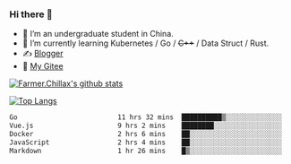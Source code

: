 ### Hi there 👋

- 🔭 I’m an undergraduate student in China.
- 🌱 I’m currently learning Kubernetes / Go / ~~C++~~ / Data Struct / Rust.
- ✍️ [Blogger](https://blog.farmer233.top)
- 🤔 [My Gitee](https://gitee.com/Farmer-chong)


[![Farmer.Chillax's github stats](https://github-readme-stats.vercel.app/api?username=FarmerChillax)](https://github.com/anuraghazra/github-readme-stats)

[![Top Langs](https://github-readme-stats.vercel.app/api/top-langs/?username=FarmerChillax&layout=compact&hide=html,css,javascript)](https://github.com/anuraghazra/github-readme-stats)


<a href="https://wakatime.com/@Farmer"> </a>
          <!--START_SECTION:waka-->

```txt
Go                         11 hrs 32 mins  ██████████▒░░░░░░░░░░░░░░   41.06 %
Vue.js                     9 hrs 2 mins    ████████░░░░░░░░░░░░░░░░░   32.16 %
Docker                     2 hrs 6 mins    ██░░░░░░░░░░░░░░░░░░░░░░░   07.50 %
JavaScript                 2 hrs 4 mins    ██░░░░░░░░░░░░░░░░░░░░░░░   07.40 %
Markdown                   1 hr 26 mins    █▒░░░░░░░░░░░░░░░░░░░░░░░   05.10 %
```

<!--END_SECTION:waka-->



<!--
**Farmer-chong/Farmer-chong** is a ✨ _special_ ✨ repository because its `README.md` (this file) appears on your GitHub profile.

Here are some ideas to get you started:

- 🔭 I’m currently working on ...
- 🌱 I’m currently learning ...
- 👯 I’m looking to collaborate on ...
- 🤔 I’m looking for help with ...
- 💬 Ask me about ...
- 📫 How to reach me: ...
- 😄 Pronouns: ...
- ⚡ Fun fact: ...
-->
